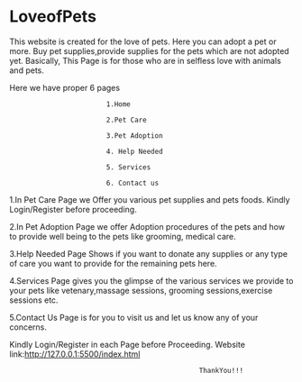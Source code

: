 # LoveofPets
This website is created for the love of pets. Here you can adopt a pet or more. Buy pet supplies,provide supplies for the pets which are not adopted yet. Basically, This Page is for those who are in selfless love with animals and pets.

Here we have proper 6 pages
                            
                            1.Home 

                            2.Pet Care
                            
                            3.Pet Adoption
                            
                            4. Help Needed
                            
                            5. Services
                            
                            6. Contact us
                            
 1.In Pet Care Page we Offer you various pet supplies and pets foods. Kindly Login/Register before proceeding.
 
 2.In Pet Adoption Page we offer Adoption procedures of the pets and how to provide well being to the pets like grooming, medical care.
 
 3.Help Needed Page Shows if you want to donate any supplies or any type of care you want to provide for the remaining pets here.
 
 4.Services Page gives you the glimpse of the various services we provide to your pets like vetenary,massage sessions, grooming sessions,exercise sessions etc.
 
 5.Contact Us Page is for you to visit us and let us know any of your concerns.
 
 Kindly Login/Register in each Page before Proceeding. 
                                                   Website link:http://127.0.0.1:5500/index.html
                                                   
                                                   ThankYou!!!
